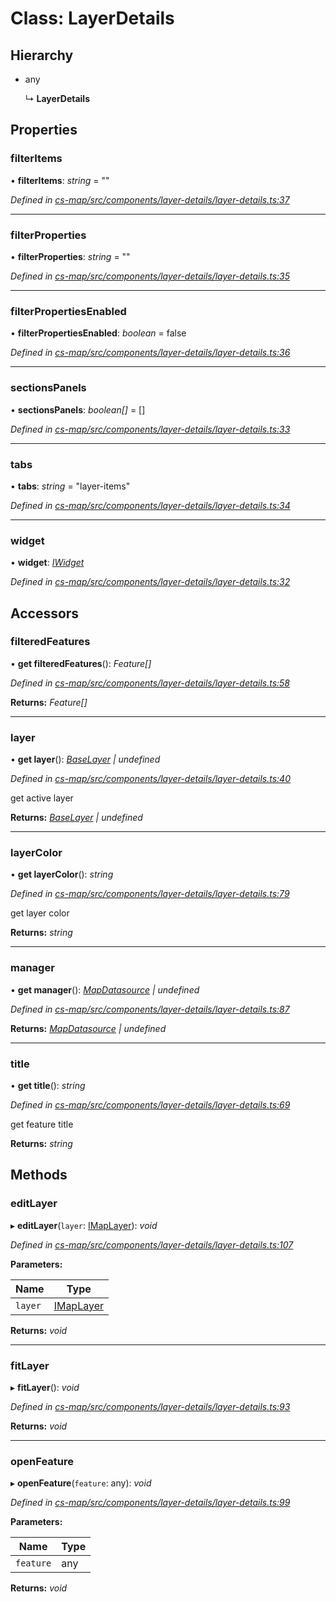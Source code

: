 # Class: LayerDetails

## Hierarchy

* any

  ↳ **LayerDetails**

## Properties

###  filterItems

• **filterItems**: *string* = ""

*Defined in [cs-map/src/components/layer-details/layer-details.ts:37](https://github.com/RichardHovenkamp/csnext/blob/eefa977/packages/cs-map/src/components/layer-details/layer-details.ts#L37)*

___

###  filterProperties

• **filterProperties**: *string* = ""

*Defined in [cs-map/src/components/layer-details/layer-details.ts:35](https://github.com/RichardHovenkamp/csnext/blob/eefa977/packages/cs-map/src/components/layer-details/layer-details.ts#L35)*

___

###  filterPropertiesEnabled

• **filterPropertiesEnabled**: *boolean* = false

*Defined in [cs-map/src/components/layer-details/layer-details.ts:36](https://github.com/RichardHovenkamp/csnext/blob/eefa977/packages/cs-map/src/components/layer-details/layer-details.ts#L36)*

___

###  sectionsPanels

• **sectionsPanels**: *boolean[]* =  []

*Defined in [cs-map/src/components/layer-details/layer-details.ts:33](https://github.com/RichardHovenkamp/csnext/blob/eefa977/packages/cs-map/src/components/layer-details/layer-details.ts#L33)*

___

###  tabs

• **tabs**: *string* = "layer-items"

*Defined in [cs-map/src/components/layer-details/layer-details.ts:34](https://github.com/RichardHovenkamp/csnext/blob/eefa977/packages/cs-map/src/components/layer-details/layer-details.ts#L34)*

___

###  widget

• **widget**: *[IWidget](../interfaces/_cs_core_src_widget_widget_.iwidget.md)*

*Defined in [cs-map/src/components/layer-details/layer-details.ts:32](https://github.com/RichardHovenkamp/csnext/blob/eefa977/packages/cs-map/src/components/layer-details/layer-details.ts#L32)*

## Accessors

###  filteredFeatures

• **get filteredFeatures**(): *Feature[]*

*Defined in [cs-map/src/components/layer-details/layer-details.ts:58](https://github.com/RichardHovenkamp/csnext/blob/eefa977/packages/cs-map/src/components/layer-details/layer-details.ts#L58)*

**Returns:** *Feature[]*

___

###  layer

• **get layer**(): *[BaseLayer](_cs_map_src_layers_base_layer_.baselayer.md) | undefined*

*Defined in [cs-map/src/components/layer-details/layer-details.ts:40](https://github.com/RichardHovenkamp/csnext/blob/eefa977/packages/cs-map/src/components/layer-details/layer-details.ts#L40)*

get active layer

**Returns:** *[BaseLayer](_cs_map_src_layers_base_layer_.baselayer.md) | undefined*

___

###  layerColor

• **get layerColor**(): *string*

*Defined in [cs-map/src/components/layer-details/layer-details.ts:79](https://github.com/RichardHovenkamp/csnext/blob/eefa977/packages/cs-map/src/components/layer-details/layer-details.ts#L79)*

get layer color

**Returns:** *string*

___

###  manager

• **get manager**(): *[MapDatasource](_cs_map_src_datasources_map_datasource_.mapdatasource.md) | undefined*

*Defined in [cs-map/src/components/layer-details/layer-details.ts:87](https://github.com/RichardHovenkamp/csnext/blob/eefa977/packages/cs-map/src/components/layer-details/layer-details.ts#L87)*

**Returns:** *[MapDatasource](_cs_map_src_datasources_map_datasource_.mapdatasource.md) | undefined*

___

###  title

• **get title**(): *string*

*Defined in [cs-map/src/components/layer-details/layer-details.ts:69](https://github.com/RichardHovenkamp/csnext/blob/eefa977/packages/cs-map/src/components/layer-details/layer-details.ts#L69)*

get feature title

**Returns:** *string*

## Methods

###  editLayer

▸ **editLayer**(`layer`: [IMapLayer](../interfaces/_cs_map_src_classes_imap_layer_.imaplayer.md)): *void*

*Defined in [cs-map/src/components/layer-details/layer-details.ts:107](https://github.com/RichardHovenkamp/csnext/blob/eefa977/packages/cs-map/src/components/layer-details/layer-details.ts#L107)*

**Parameters:**

Name | Type |
------ | ------ |
`layer` | [IMapLayer](../interfaces/_cs_map_src_classes_imap_layer_.imaplayer.md) |

**Returns:** *void*

___

###  fitLayer

▸ **fitLayer**(): *void*

*Defined in [cs-map/src/components/layer-details/layer-details.ts:93](https://github.com/RichardHovenkamp/csnext/blob/eefa977/packages/cs-map/src/components/layer-details/layer-details.ts#L93)*

**Returns:** *void*

___

###  openFeature

▸ **openFeature**(`feature`: any): *void*

*Defined in [cs-map/src/components/layer-details/layer-details.ts:99](https://github.com/RichardHovenkamp/csnext/blob/eefa977/packages/cs-map/src/components/layer-details/layer-details.ts#L99)*

**Parameters:**

Name | Type |
------ | ------ |
`feature` | any |

**Returns:** *void*
